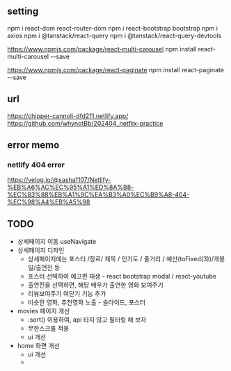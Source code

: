 ## setting

npm i react-dom react-router-dom
npm i react-bootstrap bootstrap
npm i axios
npm i @tanstack/react-query
npm i @tanstack/react-query-devtools

https://www.npmjs.com/package/react-multi-carousel
npm install react-multi-carousel --save

https://www.npmjs.com/package/react-paginate
npm install react-paginate --save

## url

https://chipper-cannoli-dfd211.netlify.app/
https://github.com/whynotBb/202404_netflix-practice

## error memo

### netlify 404 error

https://velog.io/@sasha1107/Netlify-%EB%A6%AC%EC%95%A1%ED%8A%B8-%EC%83%88%EB%A1%9C%EA%B3%A0%EC%B9%A8-404-%EC%98%A4%EB%A5%98

## TODO

-   상세페이지 이동 useNavigate
-   상세페이지 디자인
    -   상세페이지에는 포스터 /장르/ 제목 / 인기도 / 줄거리 / 예산(toFixed(3))/개봉일/출연진 등
    -   포스터 선택하여 예고편 재생 - react bootstrap modal / react-youtube
    -   출연진을 선택하면, 해당 배우가 출연한 영화 보여주기
    -   리뷰보여주기 여닫기 기능 추가
    -   비슷한 영화, 추천영화 노출 - 슬라이드, 포스터
-   movies 페이지 개선
    -   .sort() 이용하여, api 타지 않고 필터링 해 보자
    -   무한스크롤 적용
    -   ui 개선
-   home 화면 개선
    -   ui 개선
    -
